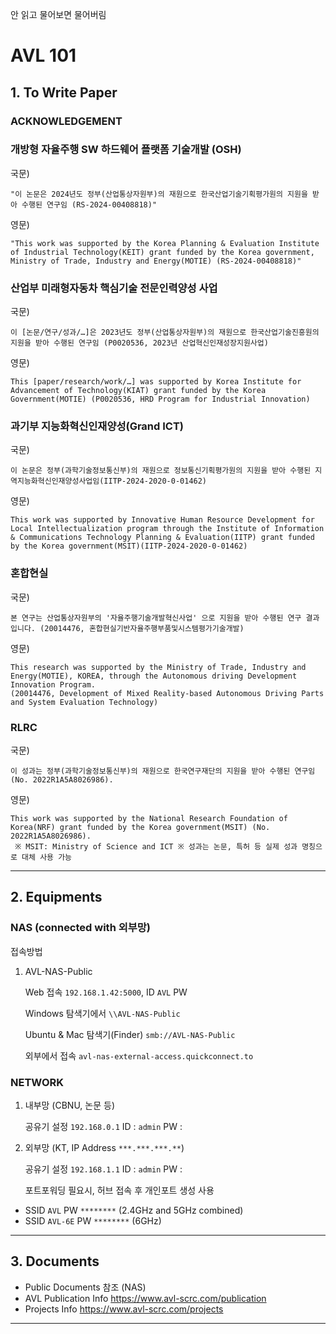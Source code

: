 안 읽고 물어보면 물어버림
# AVL 101

## 1. To Write Paper
### ACKNOWLEDGEMENT

### 개방형 자율주행 SW 하드웨어 플랫폼 기술개발 (OSH)

국문)
```
"이 논문은 2024년도 정부(산업통상자원부)의 재원으로 한국산업기술기획평가원의 지원을 받아 수행된 연구임 (RS-2024-00408818)"
```

영문)
```
"This work was supported by the Korea Planning & Evaluation Institute of Industrial Technology(KEIT) grant funded by the Korea government, Ministry of Trade, Industry and Energy(MOTIE) (RS-2024-00408818)"
```

### 산업부 미래형자동차 핵심기술 전문인력양성 사업

국문) 
```
이 [논문/연구/성과/…]은 2023년도 정부(산업통상자원부)의 재원으로 한국산업기술진흥원의 지원을 받아 수행된 연구임 (P0020536, 2023년 산업혁신인재성장지원사업)
```
영문)
```
This [paper/research/work/…] was supported by Korea Institute for Advancement of Technology(KIAT) grant funded by the Korea Government(MOTIE) (P0020536, HRD Program for Industrial Innovation)
```

### 과기부 지능화혁신인재양성(Grand ICT)

국문) 
```
이 논문은 정부(과학기술정보통신부)의 재원으로 정보통신기획평가원의 지원을 받아 수행된 지역지능화혁신인재양성사업임(IITP-2024-2020-0-01462)
```

영문)
```
This work was supported by Innovative Human Resource Development for Local Intellectualization program through the Institute of Information & Communications Technology Planning & Evaluation(IITP) grant funded by the Korea government(MSIT)(IITP-2024-2020-0-01462)
```

### 혼합현실

국문)
```
본 연구는 산업통상자원부의 '자율주행기술개발혁신사업' 으로 지원을 받아 수행된 연구 결과입니다. (20014476, 혼합현실기반자율주행부품및시스템평가기술개발)
```

영문)
```
This research was supported by the Ministry of Trade, Industry and Energy(MOTIE), KOREA, through the Autonomous driving Development Innovation Program.
(20014476, Development of Mixed Reality-based Autonomous Driving Parts and System Evaluation Technology)
```

### RLRC

국문)
```
이 성과는 정부(과학기술정보통신부)의 재원으로 한국연구재단의 지원을 받아 수행된 연구임(No. 2022R1A5A8026986). 
```

영문)
```
This work was supported by the National Research Foundation of Korea(NRF) grant funded by the Korea government(MSIT) (No. 2022R1A5A8026986). 
 ※ MSIT: Ministry of Science and ICT ※ 성과는 논문, 특허 등 실제 성과 명칭으로 대체 사용 가능
```

---
## 2. Equipments


### NAS (connected with 외부망)

접속방법
1. AVL-NAS-Public
   
   Web 접속 `192.168.1.42:5000`, ID `AVL` PW ` `

   Windows 탐색기에서 `\\AVL-NAS-Public`

   Ubuntu & Mac 탐색기(Finder) `smb://AVL-NAS-Public`

   외부에서 접속 `avl-nas-external-access.quickconnect.to`


### NETWORK

1. 내부망 (CBNU, 논문 등)

   공유기 설정 `192.168.0.1` ID : `admin` PW : ` `

1. 외부망 (KT,    IP Address `***.***.***.**`)

   공유기 설정 `192.168.1.1` ID : `admin` PW : ` `
   
   포트포워딩 필요시, 허브 접속 후 개인포트 생성 사용
   

 * SSID `AVL` PW `********` (2.4GHz and 5GHz combined)
 * SSID `AVL-6E` PW `********` (6GHz)


---
## 3. Documents

 * Public Documents 참조 (NAS)
 * AVL Publication Info
   https://www.avl-scrc.com/publication
 * Projects Info
   https://www.avl-scrc.com/projects

---
